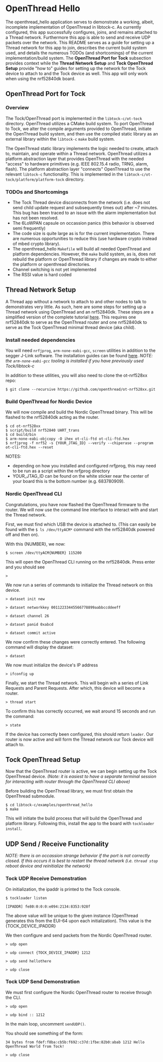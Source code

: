 # OpenThread Hello 

The openthread_hello application serves to demonstrate a working, albeit, incomplete 
implementation of OpenThread in libtock-c. As currently configured, this app successfully
configures, joins, and remains attached to a Thread network. Furthermore this app is 
able to send and receive UDP packets over the network. This README serves as a guide for
setting up a Thread network for this app to join, describes the current build system 
used, and details the numerous TODOs (and shortcomings) of the current implementation/build
system. The __OpenThread Port for Tock__ subsection provides context while the __Thread Network
Setup__ and __Tock OpenThread Setup__ provide "how to" guides for setting up the network
for the Tock device to attach to and the Tock device as well. This app will only work when using 
the nrf52840dk board.

## OpenThread Port for Tock

### Overview
The Tock/OpenThread port is implemented in the `libtock-c/ot-tock` directory. OpenThread 
utilizes a CMake build system. To port OpenThread to Tock, we alter the compile arguments 
provided to OpenThread, initiate the OpenThread build system, and then use the compiled 
static library as an external library within the `libtock-c` `make` build system. 

The OpenThread static library implements the logic needed to create, attach to, maintain,
and operate within a Thread network. OpenThread utilizes a platform abstraction layer 
that provides OpenThread with the needed "access" to hardware primitives (e.g. 
IEEE 802.15.4 radio, TRNG, alarm, flash). The platform abstraction layer "connects"
OpenThread to use the relevant `libtock-c` functionality. This is implemented in the
`libtock-c/ot-tock/platform/platform-tock` directory.

### TODOs and Shortcomings

- The Tock Thread device disconnects from the network (i.e. does not send child update request 
and subsequently times out) after ~7 minutes. This bug has been traced to an issue with the alarm
implementation but has not been resolved.
- The 6LoWPAN capsule on occassion panics (this behavior is observed semi frequently)
- The code size is quite large as is for the current implementation. There are numerous 
opportunities to reduce this (use hardware crypto instead of mbed crypto library).
- The openthread_hello `Makefile` will build all needed OpenThread and platform dependencies. 
However, the `make` build system, as is, does not rebuild the platform or OpenThread library 
if changes are made to either the platform or openthread directories.
- Channel switching is not yet implemented
- The RSSI value is hard coded 

## Thread Network Setup

A Thread app without a network to attach to and other nodes to talk to demonstrates very little.
As such, here are some steps for setting up a Thread network using OpenThread and an 
nrf52840dk. These steps are a simplified version of the complete tutorial [here](https://openthread.io/codelabs/openthread-hardware#13).
This requires one nrf52840dk to serve as the OpenThread router and one nrf52840dk to serve
as the Tock OpenThread minimal thread device (aka child).

### Install needed dependencies

You will need `nrfjprog`, `arm-none-eabi-gcc`, `screen` utilities in addition to the segger J-Link software.
The installation guides can be found [here](https://openthread.io/codelabs/openthread-hardware#1). _NOTE: 
the `arm-none-eabi-gcc` tooling is installed if you have previously used Tock/libtock-c_

In addition to these utilities, you will also need to clone the ot-nrf528xx repo:

```console
$ git clone --recursive https://github.com/openthread/ot-nrf528xx.git
```

### Build OpenThread for Nordic Device

We will now compile and build the Nordic OpenThread binary. This will be flashed to the 
nrf52840dk acting as the router. 

```console
$ cd ot-nrf528xx
$ script/build nrf52840 UART_trans
$ cd build/bin
$ arm-none-eabi-objcopy -O ihex ot-cli-ftd ot-cli-ftd.hex
$ nrfjprog -f nrf52 -s {YOUR_JTAG_ID} --verify --chiperase --program ot-cli-ftd.hex --reset
```

NOTES:
- depending on how you installed and configured nrfjprog, this may need to be run as a script
within the nrfjprog directory
- YOUR_JTAG_ID can be found on the white sticker near the center of your board this is the 
bottom number (e.g. 683780909).

### Nordic OpenThread CLI

Congratulations, you have now flashed the OpenThread firmware to the router. We will now 
use the command line interface to interact with and start the Thread network.

First, we must find which USB the device is attached to. (This can easily be found with the 
`$ ls /dev/ttyACM*` command with the nrf52840dk powered off and then on). 

With this {NUMBER}, we now:

```console
$ screen /dev/ttyACM{NUMBER} 115200
```

This will open the OpenThread CLI running on the nrf52840dk. Press enter and you 
should see 

```console
>
```

We now run a series of commands to initialize the Thread network on this device. 

```console
> dataset init new
```

```console
> dataset networkkey 00112233445566778899aabbccddeeff
```

```console
> dataset channel 26
```

```console
> dataset panid 0xabcd
```

```console
> dataset commit active
```

We now confirm these changes were correctly entered. The following command
will display the dataset:
```console
> dataset
```

We now must initialize the device's IP address

```console
> ifconfig up
```

Finally, we start the Thread network. This will begin wih a series of Link Requests
and Parent Requests. After which, this device will become a router. 
```console
> thread start
```

To confirm this has correctly occurred, we wait around 15 seconds and run the 
command:

```console
> state
```

If the device has correctly been configured, this should return `leader`. Our 
router is now active and will form the Thread network our Tock device will attach 
to.

## Tock OpenThread Setup

Now that the OpenThread router is active, we can begin setting up the Tock 
OpenThread device. _(Note: it is easiest to have a separate terminal session
for interacting with router through the OpenThread CLI above)_

Before building the OpenThread library, we must first obtain the OpenThread 
submodule.

```console
$ cd libtock-c/examples/openthread_hello
$ make
```

This will initiate the build process that will build the OpenThread and 
platform library. Following this, install the app to the board with `tockloader install`.

## UDP Send / Receive Functionality 

_NOTE: there is on occassion strange behavior if the port is not correctly closed. If this 
occurs it is best to restart the thread network (i.e. `thread stop` reboot device and 
reinitialize the network)_

### Tock UDP Receive Demonstration

On initialization, the ipaddr is printed to the Tock console.

```console 
$ tockloader listen
```

```console
[IPADDR] fe80:0:0:0:e094:2134:8353:928f
```

The above value will be unique to the given instance (OpenThread generates this from
the EUI-64 upon each initialization). This value is the {TOCK_DEVICE_IPADDR}

We then configure and send packets from the Nordic OpenThread router.

```console 
> udp open
```

```console
> udp connect {TOCK_DEVICE_IPADDR} 1212
```

```console
> udp send hellothere
```

```console 
> udp close
```

### Tock UDP Send Demonstration

We must first configure the Nordic OpenThread router to receive through the CLI.

```console
> udp open
```
```console
> udp bind :: 1212
```

In the main loop, uncomment `sendUDP()`.

You should see something of the form:

```console
34 bytes from fdef:f8ba:cb5b:f692:c37d:1fbe:82b0:abab 1212 Hello OpenThread World from Tock!
```

```console
> udp close
```